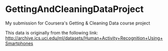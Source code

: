 # GettingAndCleaningDataProject
My submission for Coursera's Getting &amp; Cleaning Data course project

This data is originally from the following link:
http://archive.ics.uci.edu/ml/datasets/Human+Activity+Recognition+Using+Smartphones
